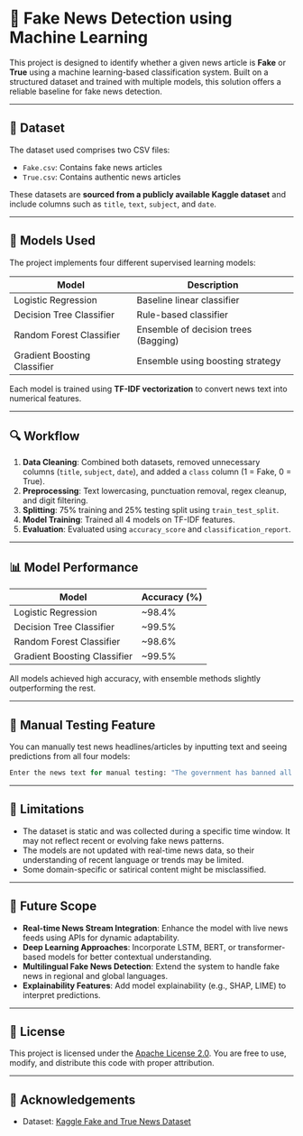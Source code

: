 # 📰 Fake News Detection using Machine Learning

This project is designed to identify whether a given news article is **Fake** or **True** using a machine learning-based classification system. Built on a structured dataset and trained with multiple models, this solution offers a reliable baseline for fake news detection.

---

## 📂 Dataset

The dataset used comprises two CSV files:

* `Fake.csv`: Contains fake news articles
* `True.csv`: Contains authentic news articles

These datasets are **sourced from a publicly available Kaggle dataset** and include columns such as `title`, `text`, `subject`, and `date`.

---

## 🧠 Models Used

The project implements four different supervised learning models:

| Model                        | Description                          |
| ---------------------------- | ------------------------------------ |
| Logistic Regression          | Baseline linear classifier           |
| Decision Tree Classifier     | Rule-based classifier                |
| Random Forest Classifier     | Ensemble of decision trees (Bagging) |
| Gradient Boosting Classifier | Ensemble using boosting strategy     |

Each model is trained using **TF-IDF vectorization** to convert news text into numerical features.

---

## 🔍 Workflow

1. **Data Cleaning**: Combined both datasets, removed unnecessary columns (`title`, `subject`, `date`), and added a `class` column (1 = Fake, 0 = True).
2. **Preprocessing**: Text lowercasing, punctuation removal, regex cleanup, and digit filtering.
3. **Splitting**: 75% training and 25% testing split using `train_test_split`.
4. **Model Training**: Trained all 4 models on TF-IDF features.
5. **Evaluation**: Evaluated using `accuracy_score` and `classification_report`.

---

## 📊 Model Performance

| Model                        | Accuracy (%) |
| ---------------------------- | ------------ |
| Logistic Regression          | \~98.4%      |
| Decision Tree Classifier     | \~99.5%      |
| Random Forest Classifier     | \~98.6%      |
| Gradient Boosting Classifier | \~99.5%      |

All models achieved high accuracy, with ensemble methods slightly outperforming the rest.

---

## 🧪 Manual Testing Feature

You can manually test news headlines/articles by inputting text and seeing predictions from all four models:

```python
Enter the news text for manual testing: "The government has banned all social media apps."
```

---

## 📌 Limitations

* The dataset is static and was collected during a specific time window. It may not reflect recent or evolving fake news patterns.
* The models are not updated with real-time news data, so their understanding of recent language or trends may be limited.
* Some domain-specific or satirical content might be misclassified.

---

## 🚀 Future Scope

* **Real-time News Stream Integration**: Enhance the model with live news feeds using APIs for dynamic adaptability.
* **Deep Learning Approaches**: Incorporate LSTM, BERT, or transformer-based models for better contextual understanding.
* **Multilingual Fake News Detection**: Extend the system to handle fake news in regional and global languages.
* **Explainability Features**: Add model explainability (e.g., SHAP, LIME) to interpret predictions.

---

## 📄 License

This project is licensed under the [Apache License 2.0](https://www.apache.org/licenses/LICENSE-2.0). You are free to use, modify, and distribute this code with proper attribution.

---

## 🙌 Acknowledgements

* Dataset: [Kaggle Fake and True News Dataset](https://www.kaggle.com/clmentbisaillon/fake-and-real-news-dataset)
